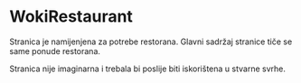 # WokiRestaurant

Stranica je namijenjena za potrebe restorana. 
Glavni sadržaj stranice tiče se same ponude restorana.

Stranica nije imaginarna i trebala bi poslije biti iskorištena u stvarne svrhe. 
